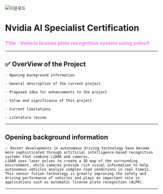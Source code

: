 ![다운로드](https://github.com/user-attachments/assets/9cf87f01-ff75-4c6a-b4c8-2560ca2e4db7)

# Nvidia AI Specialist Certification
### <span style="color:violet">Title : Vehicle license plate recognition system using yolov5</span>
---
## ✅ OverView of the Project
    - Opening background information

    - General description of the current project

    - Proposed idea for enhancements to the project

    - Value and significance of this project

    - Current limitations

    - Literature review
---
## Opening background information
```
✅ Recent developments in autonomous driving technology have become more sophisticated through artificial intelligence-based recognition systems that combine LiDAR and cameras.
LiDAR uses laser pulses to create a 3D map of the surrounding environment, while cameras provide rich visual information to help autonomous vehicles analyze complex road conditions in real time12.
This sensor fusion technology is greatly improving the safety and driving performance of vehicles and plays an important role in applications such as automatic license plate recognition (ALPR).
```
---


